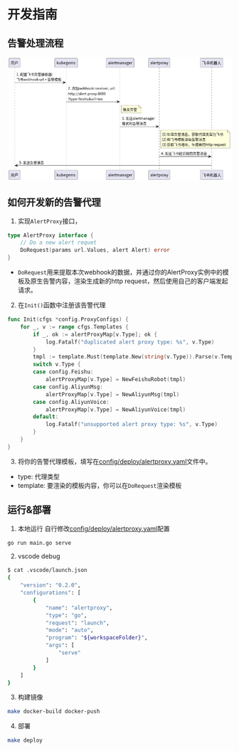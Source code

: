 # 开发指南

## 告警处理流程
![](docs/design.png)

## 如何开发新的告警代理

1. 实现`AlertProxy`接口，
```go
type AlertProxy interface {
	// Do a new alert requet
	DoRequest(params url.Values, alert Alert) error
}
```
- `DoRequest`用来提取本次webhook的数据，并通过你的AlertProxy实例中的模板及原生告警内容，渲染生成新的http request，然后使用自己的客户端发起请求。
2. 在`Init()`函数中注册该告警代理
```go
func Init(cfgs *config.ProxyConfigs) {
	for _, v := range cfgs.Templates {
		if _, ok := alertProxyMap[v.Type]; ok {
			log.Fatalf("duplicated alert proxy type: %s", v.Type)
		}
		tmpl := template.Must(template.New(string(v.Type)).Parse(v.Template))
		switch v.Type {
		case config.Feishu:
			alertProxyMap[v.Type] = NewFeishuRobot(tmpl)
		case config.AliyunMsg:
			alertProxyMap[v.Type] = NewAliyunMsg(tmpl)
		case config.AliyunVoice:
			alertProxyMap[v.Type] = NewAliyunVoice(tmpl)
		default:
			log.Fatalf("unsupported alert proxy type: %s", v.Type)
		}
	}
}
```
3. 将你的告警代理模板，填写在[config/deploy/alertproxy.yaml](config/deploy/alertproxy.yaml)文件中。
- type: 代理类型
- template: 要渲染的模板内容，你可以在`DoRequest`渲染模板

## 运行&部署
1. 本地运行
自行修改[config/deploy/alertproxy.yaml](config/deploy/alertproxy.yaml)配置
```bash
go run main.go serve
```
2. vscode debug
```bash
$ cat .vscode/launch.json
{
    "version": "0.2.0",
    "configurations": [
        {
            "name": "alertproxy",
            "type": "go",
            "request": "launch",
            "mode": "auto",
            "program": "${workspaceFolder}",
            "args": [
                "serve"
            ]
        }
    ]
}
```
3. 构建镜像
```bash
make docker-build docker-push
```
4. 部署
```bash
make deploy
```
